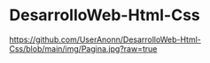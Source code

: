 # DesarrolloWeb-Html-Css
https://github.com/UserAnonn/DesarrolloWeb-Html-Css/blob/main/img/Pagina.jpg?raw=true
